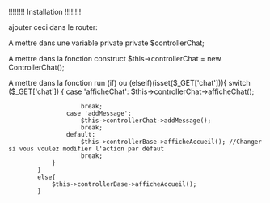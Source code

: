 


!!!!!!!! Installation !!!!!!!!

ajouter ceci dans le router:


A mettre dans une variable private
private $controllerChat;


A mettre dans la fonction construct
$this->controllerChat = new ControllerChat();


A mettre dans la fonction run
(if) ou (elseif)(isset($_GET['chat'])){
                switch ($_GET['chat']) {
                    case 'afficheChat':
                        $this->controllerChat->afficheChat();
                        
                        break;
                    case 'addMessage':
                        $this->controllerChat->addMessage();
                        break;
                    default:
                        $this->controllerBase->afficheAccueil(); //Changer si vous voulez modifier l'action par défaut
                        break;
                }
            }
            else{
                $this->controllerBase->afficheAccueil();
            }